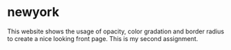 # newyork
This website shows the usage of opacity, color gradation and border radius to create a nice looking front page. This is my second assignment.
